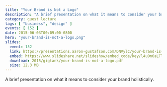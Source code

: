 ```yaml
---
title: "Your Brand is Not a Logo"
description: "A brief presentation on what it means to consider your brand holistically."
category: guest lecture
tags: [ "business", "design" ]
events: [ 152 ]
date: 2015-06-03T00:09:00-0800
hero: "your-brand-is-not-a-logo.png"
slides:
  event: 152
  link: https://presentations.aaron-gustafson.com/DNVylC/your-brand-is-not-a-logo
  embed: https://www.slideshare.net/slideshow/embed_code/key/l4uOn6aLTlIFGv
  download: 2015/gigtank/your-brand-is-not-a-logo.pdf
  size: 12.3 MB
---
```


A brief presentation on what it means to consider your brand holistically.
